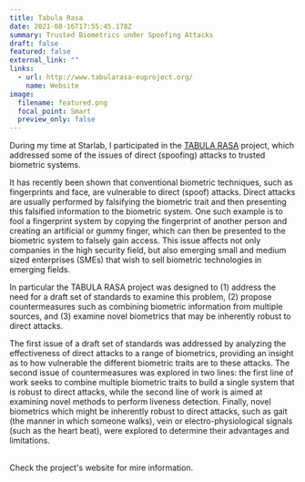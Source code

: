 ```yaml
---
title: Tabula Rasa
date: 2021-08-16T17:55:45.178Z
summary: Trusted Biometrics under Spoofing Attacks
draft: false
featured: false
external_link: ""
links:
  - url: http://www.tabularasa-euproject.org/
    name: Website
image:
  filename: featured.png
  focal_point: Smart
  preview_only: false
---
```

During my time at Starlab, I participated in the [TABULA RASA](http://www.tabularasa-euproject.org/) project, which addressed some of the issues of direct (spoofing) attacks to trusted biometric systems.

It has recently been shown that conventional biometric techniques, such as fingerprints and face, are vulnerable to direct (spoof) attacks. Direct attacks are usually performed by falsifying the biometric trait and then presenting this falsified information to the biometric system. One such example is to fool a fingerprint system by copying the fingerprint of another person and creating an artificial or gummy finger, which can then be presented to the biometric system to falsely gain access. This issue affects not only companies in the high security field, but also emerging small and medium sized enterprises (SMEs) that wish to sell biometric technologies in emerging fields.

In particular the TABULA RASA project was designed to (1) address the need for a draft set of standards to examine this problem, (2) propose countermeasures such as combining biometric information from multiple sources, and (3) examine novel biometrics that may be inherently robust to direct attacks.

The first issue of a draft set of standards was addressed by analyzing the effectiveness of direct attacks to a range of biometrics, providing an insight as to how vulnerable the different biometric traits are to these attacks. The second issue of countermeasures was explored in two lines: the first line of work seeks to combine multiple biometric traits to build a single system that is robust to direct attacks, while the second line of work is aimed at examining novel methods to perform liveness detection. Finally, novel biometrics which might be inherently robust to direct attacks, such as gait (the manner in which someone walks), vein or electro-physiological signals (such as the heart beat), were explored to determine their advantages and limitations.

\
Check the project's website for mire information.
